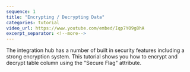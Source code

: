 ```yaml
---
sequence: 1
title: "Encrypting / Decrypting Data"
categories: tutorial
video_url: https://www.youtube.com/embed/Iqp7YO9g8hA
excerpt_separator: <!--more-->
---
```


The integration hub has a number of built in security features including a strong encryption system.  This tutorial shows you how to encrypt and decrypt table column using the "Secure Flag" attribute.

<!--more-->
